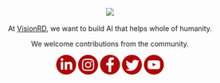 <p align="center">
  <a href="https://ultralytics.com/">
  <img width="700" src="https://github.com/visionrd-ai/.github/assets/145563962/79a92550-c2e4-49f3-8229-bfe6545e54ea"></a>
</p>


<div align="center">


At [VisionRD](https://visionrdai.com/), we want to build AI that helps whole of humanity.

We welcome contributions from the community.

[<img alt="alt_text" width="40px" src="Linkedin.png" />](https://www.linkedin.com/company/visionrd-ai/)
[<img alt="alt_text" width="40px" src="Instagram.png" />](https://www.instagram.com/visionrdai/)
[<img alt="alt_text" width="40px" src="Facebook.png" />](https://www.facebook.com/visionrdai/)
[<img alt="alt_text" width="40px" src="Twitter.png" />](https://twitter.com/Visionrd_ai/)
[<img alt="alt_text" width="40px" src="YouTube.png" />](https://www.youtube.com/@Visionrdai/)



